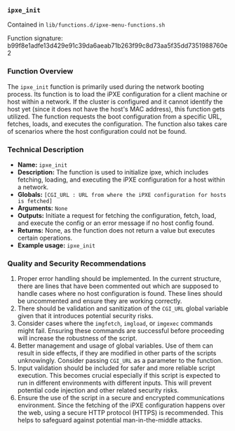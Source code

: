 ### `ipxe_init `

Contained in `lib/functions.d/ipxe-menu-functions.sh`

Function signature: b99f8e1adfe13d429e91c39da6aeab71b263f99c8d73aa5f35dd7351988760e2

### Function Overview
The `ipxe_init` function is primarily used during the network booting process. Its function is to load the iPXE configuration for a client machine or host within a network. If the cluster is configured and it cannot identify the host yet (since it does not have the host's MAC address), this function gets utilized. The function requests the boot configuration from a specific URL, fetches, loads, and executes the configuration. The function also takes care of scenarios where the host configuration could not be found.

### Technical Description
- **Name:** `ipxe_init`
- **Description:** The function is used to initialize ipxe, which includes fetching, loading, and executing the iPXE configuration for a host within a network.
- **Globals:** `[CGI_URL : URL from where the iPXE configuration for hosts is fetched]`
- **Arguments:** `None`
- **Outputs:** Initiate a request for fetching the configuration, fetch, load, and execute the config or an error message if no host config found.
- **Returns:** None, as the function does not return a value but executes certain operations.
- **Example usage:** `ipxe_init`

### Quality and Security Recommendations
1. Proper error handling should be implemented. In the current structure, there are lines that have been commented out which are supposed to handle cases where no host configuration is found. These lines should be uncommented and ensure they are working correctly.
2. There should be validation and sanitization of the `CGI_URL` global variable given that it introduces potential security risks.
3. Consider cases where the `imgfetch`, `imgload`, or `imgexec` commands might fail. Ensuring these commands are successful before proceeding will increase the robustness of the script.
4. Better management and usage of global variables. Use of them can result in side effects, if they are modified in other parts of the scripts unknowingly. Consider passing `CGI_URL` as a parameter to the function.
5. Input validation should be included for safer and more reliable script execution. This becomes crucial especially if this script is expected to run in different environments with different inputs. This will prevent potential code injection and other related security risks.
6. Ensure the use of the script in a secure and encrypted communications environment. Since the fetching of the iPXE configuration happens over the web, using a secure HTTP protocol (HTTPS) is recommended. This helps to safeguard against potential man-in-the-middle attacks.

